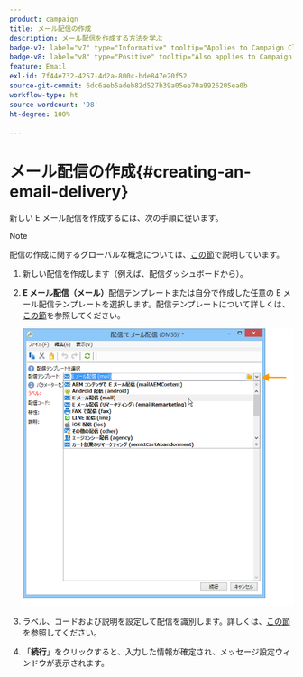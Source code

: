 ```yaml
---
product: campaign
title: メール配信の作成
description: メール配信を作成する方法を学ぶ
badge-v7: label="v7" type="Informative" tooltip="Applies to Campaign Classic v7"
badge-v8: label="v8" type="Positive" tooltip="Also applies to Campaign v8"
feature: Email
exl-id: 7f44e732-4257-4d2a-800c-bde847e20f52
source-git-commit: 6dc6aeb5adeb82d527b39a05ee70a9926205ea0b
workflow-type: ht
source-wordcount: '98'
ht-degree: 100%

---
```


# メール配信の作成{#creating-an-email-delivery}



新しい E メール配信を作成するには、次の手順に従います。

>[!NOTE]
>
>配信の作成に関するグローバルな概念については、[この節](steps-about-delivery-creation-steps.md)で説明しています。

1. 新しい配信を作成します（例えば、配信ダッシュボードから）。
1. **E メール配信（メール）**&#x200B;配信テンプレートまたは自分で作成した任意の E メール配信テンプレートを選択します。配信テンプレートについて詳しくは、[この節](about-templates.md)を参照してください。

   ![](assets/s_ncs_user_wizard_email01_1.png)

1. ラベル、コードおよび説明を設定して配信を識別します。詳しくは、[この節](steps-create-and-identify-the-delivery.md#identifying-the-delivery)を参照してください。
1. 「**続行**」をクリックすると、入力した情報が確定され、メッセージ設定ウィンドウが表示されます。
